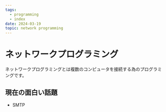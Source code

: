 ```yaml
---
tags:
  - programming
  - index
date: 2024-03-19
topic: network programming
---
```


# ネットワークプログラミング

ネットワークプログラミングとは複数のコンピュータを接続する為のプログラミングです。

## 現在の面白い話題

- SMTP